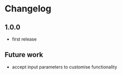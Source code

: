 # Changelog

## 1.0.0
- first release

## Future work
- accept input parameters to customise functionality
